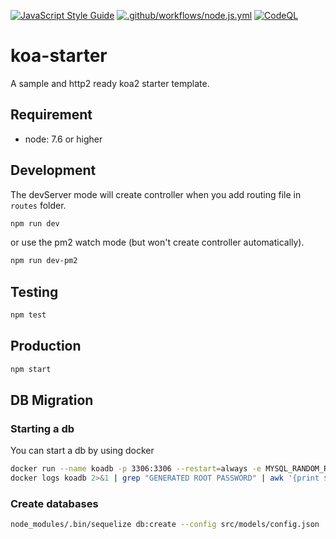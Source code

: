 [![JavaScript Style Guide](https://img.shields.io/badge/code_style-standard-brightgreen.svg)](https://standardjs.com)
[![.github/workflows/node.js.yml](https://github.com/knowlet/koa-starter/actions/workflows/node.js.yml/badge.svg)](https://github.com/knowlet/koa-starter/actions/workflows/node.js.yml)
[![CodeQL](https://github.com/knowlet/koa-starter/actions/workflows/codeql-analysis.yml/badge.svg)](https://github.com/knowlet/koa-starter/actions/workflows/codeql-analysis.yml)

# koa-starter

A sample and http2 ready koa2 starter template.

## Requirement

- node: 7.6 or higher

## Development

The devServer mode will create controller when you add routing file in `routes` folder.

```sh
npm run dev
```
or use the pm2 watch mode (but won't create controller automatically).

```sh
npm run dev-pm2
```

## Testing

```sh
npm test
```

## Production

```sh
npm start
```

## DB Migration

### Starting a db

You can start a db by using docker

```sh
docker run --name koadb -p 3306:3306 --restart=always -e MYSQL_RANDOM_ROOT_PASSWORD=true -d mariadb:latest --character-set-server=utf8mb4 --collation-server=utf8mb4_unicode_ci
docker logs koadb 2>&1 | grep "GENERATED ROOT PASSWORD" | awk '{print $4}'
```

### Create databases

```sh
node_modules/.bin/sequelize db:create --config src/models/config.json
```


